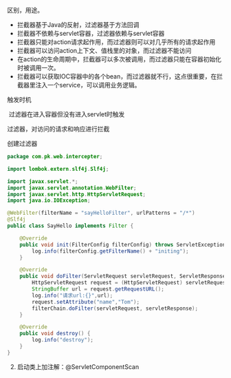 区别，用途。



* 拦截器基于Java的反射，过滤器基于方法回调
* 拦截器不依赖与servlet容器，过滤器依赖与servlet容器
* 拦截器只能对action请求起作用，而过滤器则可以对几乎所有的请求起作用
* 拦截器可以访问action上下文、值栈里的对象，而过滤器不能访问
* 在action的生命周期中，拦截器可以多次被调用，而过滤器只能在容器初始化时被调用一次。
* 拦截器可以获取IOC容器中的各个bean，而过滤器就不行，这点很重要，在拦截器里注入一个service，可以调用业务逻辑。



触发时机

​		过滤器在进入容器但没有进入servlet时触发





过滤器，对访问的请求和响应进行拦截



创建过滤器

```java
package com.pk.web.intercepter;

import lombok.extern.slf4j.Slf4j;

import javax.servlet.*;
import javax.servlet.annotation.WebFilter;
import javax.servlet.http.HttpServletRequest;
import java.io.IOException;

@WebFilter(filterName = "sayHelloFilter", urlPatterns = "/*")
@Slf4j
public class SayHello implements Filter {

    @Override
    public void init(FilterConfig filterConfig) throws ServletException {
        log.info(filterConfig.getFilterName() + "initing");
    }

    @Override
    public void doFilter(ServletRequest servletRequest, ServletResponse servletResponse, FilterChain filterChain) throws IOException, ServletException {
        HttpServletRequest request = (HttpServletRequest) servletRequest;
        StringBuffer url = request.getRequestURL();
        log.info("请求url:{}",url);
      	request.setAttribute("name","Tom");
        filterChain.doFilter(servletRequest, servletResponse);
    }

    @Override
    public void destroy() {
        log.info("destroy");
    }
}
```

2. 启动类上加注解：@ServletComponentScan


